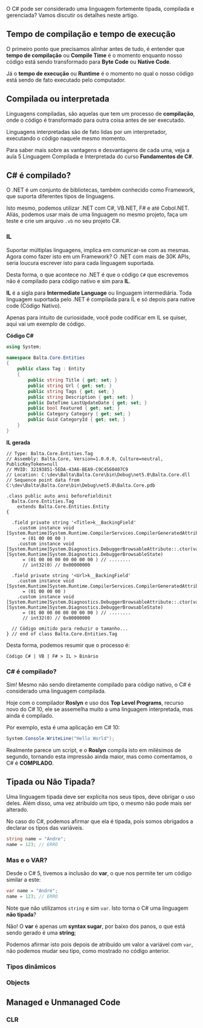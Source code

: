 O C# pode ser considerado uma linguagem fortemente tipada, compilada e gerenciada? Vamos discutir os detalhes neste artigo.

## Tempo de compilação e tempo de execução
O primeiro ponto que precisamos alinhar antes de tudo, é entender que **tempo de compilação** ou **Compile Time** é o momento enquanto nosso código está sendo transformado para **Byte Code** ou **Native Code**.

Já o **tempo de execução** ou **Runtime** é o momento no qual o nosso código está sendo de fato executado pelo computador.

## Compilada ou interpretada
Linguagens compiladas, são aquelas que tem um processo de **compilação**, onde o código é transformado para outra coisa antes de ser executado.

Linguagens interpretadas são de fato lidas por um interpretador, executando o código naquele mesmo momento.

Para saber mais sobre as vantagens e desvantagens de cada uma, veja a aula 5 Linguagem Compilada e Interpretada do curso **Fundamentos de C#**.

## C# é compilado?
O .NET é um conjunto de bibliotecas, também conhecido como Framework, que suporta diferentes tipos de linguagens.

Isto mesmo, podemos utilizar .NET com C#, VB.NET, F# e até Cobol.NET. Aliás, podemos usar mais de uma linguagem no mesmo projeto, faça um teste e crie um arquivo `.vb` no seu projeto C#.

### IL
Suportar múltiplas linguagens, implica em comunicar-se com as mesmas. Agora como fazer isto em um Framework? O .NET com mais de 30K APIs, seria loucura escrever isto para cada linguagem suportada.

Desta forma, o que acontece no .NET é que o código `C#` que escrevemos não é compilado para código nativo e sim para **IL**.

**IL** é a sigla para **Intermediate Language** ou linguagem intermediária. Toda linguagem suportada pelo .NET é compilada para IL e só depois para native code (Código Nativo).

Apenas para intuito de curiosidade, você pode codificar em IL se quiser, aqui vai um exemplo de código.

**Código C#**
```csharp
using System;

namespace Balta.Core.Entities
{
    public class Tag : Entity
    {
        public string Title { get; set; }
        public string Url { get; set; }
        public string Tags { get; set; }
        public string Description { get; set; }
        public DateTime LastUpdateDate { get; set; }
        public bool Featured { get; set; }
        public Category Category { get; set; }
        public Guid CategoryId { get; set; }
    }
}
```

**IL gerada**
```
// Type: Balta.Core.Entities.Tag 
// Assembly: Balta.Core, Version=1.0.0.0, Culture=neutral, PublicKeyToken=null
// MVID: 32193851-5EDA-43A6-BEA9-C9C4560407C9
// Location: C:\dev\Balta\Balta.Core\bin\Debug\net5.0\Balta.Core.dll
// Sequence point data from C:\dev\Balta\Balta.Core\bin\Debug\net5.0\Balta.Core.pdb

.class public auto ansi beforefieldinit
  Balta.Core.Entities.Tag
    extends Balta.Core.Entities.Entity
{

  .field private string '<Title>k__BackingField'
    .custom instance void [System.Runtime]System.Runtime.CompilerServices.CompilerGeneratedAttribute::.ctor()
      = (01 00 00 00 )
    .custom instance void [System.Runtime]System.Diagnostics.DebuggerBrowsableAttribute::.ctor(valuetype [System.Runtime]System.Diagnostics.DebuggerBrowsableState)
      = (01 00 00 00 00 00 00 00 ) // ........
      // int32(0) // 0x00000000

  .field private string '<Url>k__BackingField'
    .custom instance void [System.Runtime]System.Runtime.CompilerServices.CompilerGeneratedAttribute::.ctor()
      = (01 00 00 00 )
    .custom instance void [System.Runtime]System.Diagnostics.DebuggerBrowsableAttribute::.ctor(valuetype [System.Runtime]System.Diagnostics.DebuggerBrowsableState)
      = (01 00 00 00 00 00 00 00 ) // ........
      // int32(0) // 0x00000000

  // Código omitido para reduzir o tamanho...
} // end of class Balta.Core.Entities.Tag

```

Desta forma, podemos resumir que o processo é:
```
Código C# | VB | F# > IL > Binário
```

### C# é compilado?
Sim! Mesmo não sendo diretamente compilado para código nativo, o C# é considerado uma linguagem compilada.

Hoje com o compilador **Roslyn** e uso dos **Top Level Programs**, recurso novo do C# 10, ele se assemelha muito a uma linguagem interpretada, mas ainda é compilado.

Por exemplo, esta é uma aplicação em C# 10:

```csharp
System.Console.WriteLine("Hello World");
```

Realmente parece um script, e o **Roslyn** compila isto em milésimos de segundo, tornando esta impressão ainda maior, mas como comentamos, o C# é **COMPILADO**.

## Tipada ou Não Tipada?
Uma linguagem tipada deve ser explícita nos seus tipos, deve obrigar o uso deles. Além disso, uma vez atribuído um tipo, o mesmo não pode mais ser alterado.

No caso do C#, podemos afirmar que ela é tipada, pois somos obrigados a declarar os tipos das variáveis.

```csharp
string name = "Andre";
name = 123; // ERRO
```

### Mas e o VAR?
Desde o C# 5, tivemos a inclusão do **var**, o que nos permite ter um código similar a este:

```csharp
var name = "André";
name = 123; // ERRO
```

Note que não utilizamos `string` e sim `var`. Isto torna o C# uma linguagem **não tipada**?

Não! O **var** é apenas um **syntax sugar**, por baixo dos panos, o que está sendo gerado é uma **string**;

Podemos afirmar isto pois depois de atribuído um valor a variável com `var`, não podemos mudar seu tipo, como mostrado no código anterior.

### Tipos dinâmicos

### Objects

## Managed e Unmanaged Code
### CLR
